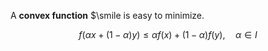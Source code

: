 A **convex function** $\smile is easy to minimize.

$$
f\big(\alpha x + (1-\alpha)y \big)\leq \alpha f(x) + (1-\alpha)f(y), \quad \alpha \in I
$$